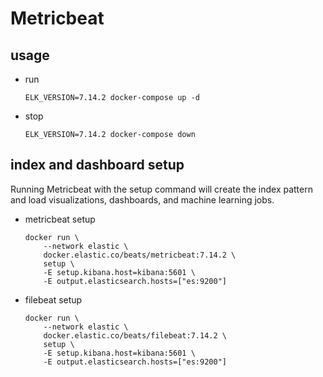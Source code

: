 # Metricbeat

## usage

* run

    ```script
    ELK_VERSION=7.14.2 docker-compose up -d
    ```

* stop

    ```script
    ELK_VERSION=7.14.2 docker-compose down
    ```

## index and dashboard setup

Running Metricbeat with the setup command will create the index pattern and load visualizations, dashboards, and machine learning jobs.

* metricbeat setup

    ```script
    docker run \
        --network elastic \
        docker.elastic.co/beats/metricbeat:7.14.2 \
        setup \
        -E setup.kibana.host=kibana:5601 \
        -E output.elasticsearch.hosts=["es:9200"]
    ```

* filebeat setup

    ```script
    docker run \
        --network elastic \
        docker.elastic.co/beats/filebeat:7.14.2 \
        setup \
        -E setup.kibana.host=kibana:5601 \
        -E output.elasticsearch.hosts=["es:9200"]
    ```
